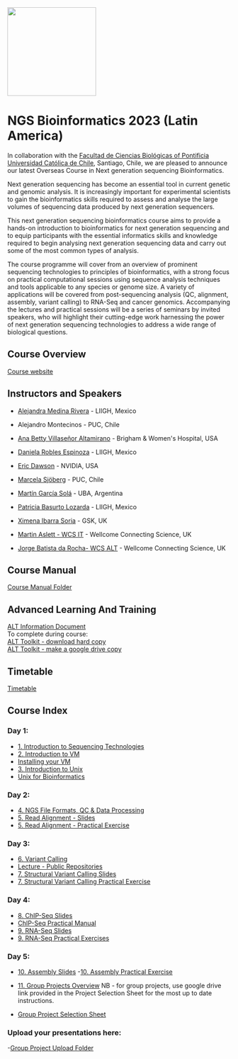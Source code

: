 
<img src="https://coursesandconferences.wellcomeconnectingscience.org/wp-content/themes/wcc_courses_and_conferences/dist/assets/svg/logo.svg" width="200" height="200">

# NGS Bioinformatics 2023 (Latin America)

In collaboration with the [Facultad de Ciencias Biológicas of Pontificia Universidad Católica de Chile](https://www.uc.cl/en), Santiago, Chile, we are pleased to announce our latest Overseas Course in Next generation sequencing Bioinformatics.

Next generation sequencing has become an essential tool in current genetic and genomic analysis. It is increasingly important for experimental scientists to gain the bioinformatics skills required to assess and analyse the large volumes of sequencing data produced by next generation sequencers.

This next generation sequencing bioinformatics course aims to provide a hands-on introduction to bioinformatics for next generation sequencing and to equip participants with the essential informatics skills and knowledge required to begin analysing next generation sequencing data and carry out some of the most common types of analysis.

The course programme will cover from an overview of prominent sequencing technologies to principles of bioinformatics, with a strong focus on practical computational sessions using sequence analysis techniques and tools applicable to any species or genome size. A variety of applications will be covered from post-sequencing analysis (QC, alignment, assembly, variant calling) to RNA-Seq and cancer genomics. Accompanying the lectures and practical sessions will be a series of seminars by invited speakers, who will highlight their cutting-edge work harnessing the power of next generation sequencing technologies to address a wide range of biological questions.


## Course Overview

[Course website](https://coursesandconferences.wellcomeconnectingscience.org/event/next-generation-sequencing-bioinformatics-latin-america-and-the-caribbean-20230122/)
 

## Instructors and Speakers
 
 - [Alejandra Medina Rivera](http://liigh.unam.mx/profile/dra-alejandra-medina-rivera/) - LIIGH, Mexico 
 
 - Alejandro Montecinos - PUC, Chile
 
 - [Ana Betty Villaseñor Altamirano](https://anabva.netlify.app) - Brigham & Women's Hospital, USA
 
 - [Daniela Robles Espinoza](https://liigh.unam.mx/profile/daniela-robles/) - LIIGH, Mexico
 
 - [Eric Dawson](https://developer.nvidia.com/blog/author/edawson/) - NVIDIA, USA
 
 - [Marcela Sjöberg](https://biologia.uc.cl/sjoberg-marcela/) - PUC, Chile
 
 - [Martín García Solá](https://www.researchgate.net/profile/Martin-Garcia-Sola) - UBA, Argentina
 
 - [Patricia Basurto Lozarda](https://www.linkedin.com/in/patricia-basurto-lozada-7990718a/) - LIIGH, Mexico
 
 - [Ximena Ibarra Soria](https://www.linkedin.com/in/ximena-ibarra-soria-a05516b2/) - GSK, UK
 
 - [Martin Aslett - WCS IT](https://coursesandconferences.wellcomeconnectingscience.org/about-us/the-team/) - Wellcome Connecting Science, UK
 
 - [Jorge Batista da Rocha- WCS ALT](https://coursesandconferences.wellcomeconnectingscience.org/about-us/the-team/) - Wellcome Connecting Science, UK
 
## Course Manual
 [Course Manual Folder](https://github.com/WCSCourses/NGS_Bio_Chile_23/tree/main/Manual)    

## Advanced Learning And Training
 [ALT Information Document](https://drive.google.com/file/d/1IJXEGdF-dSCpzzzxt1HaV0ymVrCOj9sX/view?usp=sharing)       
 To complete during course:    
 [ALT Toolkit - download hard copy](Manual/ALT_Toolkit_NGSChile2023_MyName.xlsx)    
 [ALT Toolkit - make a google drive  copy](https://docs.google.com/spreadsheets/d/1rGx_ElthWYMCHoQaj213HteWhfCHxUJN/edit?usp=sharing&ouid=101020480766226270980&rtpof=true&sd=true)


## Timetable    
[Timetable](Manual/Timetable/2023_Timetable_NGS_Bioinformatics_LAC.pdf)    

## Course Index
 
### Day 1:
 
  - [1. Introduction to Sequencing Technologies](Manual/sequencing_technologies/Module_1_2023_-NGS_technologies_MS.pdf)
  - [2. Introduction to VM](Manual/2023-NGSBio-Chile-Intro_VM-Slide.pdf)
  - [Installing your VM](Manual/2023-NGSBio-Chile-Virtual-Machine-at-home.pdf)
  - [3. Introduction to Unix](Manual/unix/2022-NGSBio-UnixSlides.pdf)
  - [Unix for Bioinformatics](Manual/unix/unix.pdf)
  
### Day 2:
  
  - [4. NGS File Formats, QC & Data Processing](Manual/data_formats/Module_3_NGSBIO234-material-QC_Robles.pdf)
  - [5. Read Alignment - Slides](Manual/read_alignment/2023-NGSBio-Chile-Read-Alignment-Slides.pdf)   
  - [5. Read Alignment - Practical Exercise](Manual/read_alignment/2023-NGSBio-Chile-Read-Alignment-Exercises.pdf)   

### Day 3:
 
 - [6. Variant Calling](Manual/variant_calling/Module_6_NGSBIO234-material-VariantCalling_Robles.pdf)
 - [Lecture - Public Repositories](Manual/public_repositories/Module_13_2023_PublicRepositories_MS.pdf)
 - [7. Structural Variant Calling Slides](Manual/structural_variation/2020-2015-NGSBio-SV-Slides.pdf)
 - [7. Structural Variant Calling Practical Exercise](Manual/structural_variation/structural_variation.pdf)

### Day 4:

- [8. ChIP-Seq Slides](Manual/chip_seq/2015-2019-NGSBio-CHiPSeq-Slides.pdf)
- [ChIP-Seq Practical Manual](Manual/chip_seq/ChIP-Seq.pdf)
- [9. RNA-Seq Slides](Manual/rna_seq/2023-NGSBio-Chile-RNA-seq-Slides.pdf)
- [9. RNA-Seq Practical Exercises](Manual/rna_seq/2023-NGSBio-Chile-RNA-seq-Exercises.pdf)
 
### Day 5:

- [10. Assembly Slides](Manual/assembly/assembly_lecture_and_presentation/2020-NGSBio-AssemblyLecture.pdf)
-[10. Assembly Practical Exercise](Manual/assembly/assembly_lecture_and_presentation/assembly_practical.pdf)

- [11. Group Projects Overview](Manual/group_projects/LAC_NGS_WGCAC_Group_Tasks_2023.pdf)
 NB - for group projects, use google drive link provided in the Project Selection Sheet for the most up to date instructions. 
- [Group Project Selection Sheet](https://docs.google.com/spreadsheets/d/1jTJJ8eZt130NIYQ8Rcd1FwgMoyg4JNjRzJSdbgrK1cc/edit?usp=sharing)

### Upload your presentations here:
-[Group Project Upload Folder](https://drive.google.com/drive/folders/1_ba1jRNhEgoyXf0gIv6aX_OlJnShdMOO?usp=sharing) 
